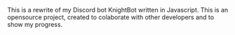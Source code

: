 This is a rewrite of my Discord bot KnightBot written in Javascript. This is an opensource project, created to colaborate with other developers and to show my progress.